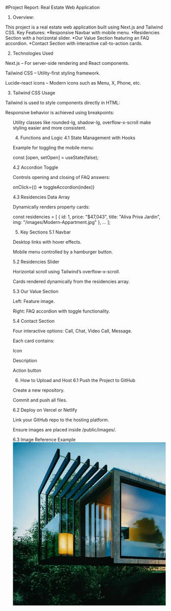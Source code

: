 #Project Report: Real Estate Web Application
1. Overview:
   
This project is a real estate web application built using Next.js and Tailwind CSS.
           Key Features:
*Responsive Navbar with mobile menu.
*Residencies Section with a horizontal slider.
*Our Value Section featuring an FAQ accordion.
*Contact Section with interactive call-to-action cards.

2. Technologies Used

Next.js – For server-side rendering and React components.

Tailwind CSS – Utility-first styling framework.

Lucide-react icons – Modern icons such as Menu, X, Phone, etc.

3. Tailwind CSS Usage

Tailwind is used to style components directly in HTML:

<nav className="bg-gray-900 text-white sticky top-0 z-50 shadow-md">


Responsive behavior is achieved using breakpoints:

<ul className="hidden md:flex items-center gap-8 font-medium">


Utility classes like rounded-lg, shadow-lg, overflow-x-scroll make styling easier and more consistent.

4. Functions and Logic
4.1 State Management with Hooks

Example for toggling the mobile menu:

const [open, setOpen] = useState(false);

4.2 Accordion Toggle

Controls opening and closing of FAQ answers:

onClick={() => toggleAccordion(index)}

4.3 Residencies Data Array

Dynamically renders property cards:

const residencies = [
  { id: 1, price: "$47,043", title: "Aliva Priva Jardin", img: "/images/Modern-Appartment.jpg" },
  ...
];

5. Key Sections
5.1 Navbar

Desktop links with hover effects.

Mobile menu controlled by a hamburger button.

5.2 Residencies Slider

Horizontal scroll using Tailwind’s overflow-x-scroll.

Cards rendered dynamically from the residencies array.

5.3 Our Value Section

Left: Feature image.

Right: FAQ accordion with toggle functionality.

5.4 Contact Section

Four interactive options: Call, Chat, Video Call, Message.

Each card contains:

Icon

Description

Action button

6. How to Upload and Host
6.1 Push the Project to GitHub

Create a new repository.

Commit and push all files.

6.2 Deploy on Vercel or Netlify

Link your GitHub repo to the hosting platform.

Ensure images are placed inside /public/images/.

6.3 Image Reference Example
<img src="/images/contact-house.png" alt="Contact" />
